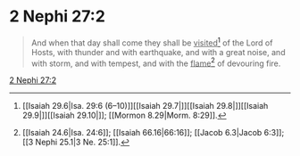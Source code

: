 # 2 Nephi 27:2

> And when that day shall come they shall be <u>visited</u>[^a] of the Lord of Hosts, with thunder and with earthquake, and with a great noise, and with storm, and with tempest, and with the <u>flame</u>[^b] of devouring fire.

[2 Nephi 27:2](https://www.churchofjesuschrist.org/study/scriptures/bofm/2-ne/27?lang=eng&id=p2#p2)


[^a]: [[Isaiah 29.6|Isa. 29:6 (6–10)]][[Isaiah 29.7|]][[Isaiah 29.8|]][[Isaiah 29.9|]][[Isaiah 29.10|]]; [[Mormon 8.29|Morm. 8:29]].  
[^b]: [[Isaiah 24.6|Isa. 24:6]]; [[Isaiah 66.16|66:16]]; [[Jacob 6.3|Jacob 6:3]]; [[3 Nephi 25.1|3 Ne. 25:1]].  
